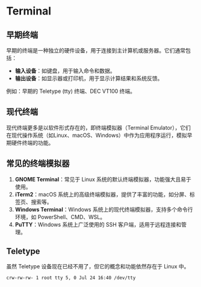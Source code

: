 # Terminal

## 早期终端

早期的终端是一种独立的硬件设备，用于连接到主计算机或服务器。它们通常包括：

* **输入设备**：如键盘，用于输入命令和数据。
* **输出设备**：如显示器或打印机，用于显示计算结果和系统反馈。

例如：早期的 Teletype (tty) 终端、DEC VT100 终端。

## 现代终端

现代终端更多是以软件形式存在的，即终端模拟器（Terminal Emulator），它们在现代操作系统（如Linux、macOS、Windows）中作为应用程序运行，模拟早期硬件终端的功能。

## 常见的终端模拟器

1. **GNOME Terminal**：常见于 Linux 系统的默认终端模拟器，功能强大且易于使用。
2. **iTerm2**：macOS 系统上的高级终端模拟器，提供了丰富的功能，如分屏、标签页、搜索等。
3. **Windows Terminal**：Windows 系统上的现代终端模拟器，支持多个命令行环境，如 PowerShell、CMD、WSL。
4. **PuTTY**：Windows 系统上广泛使用的 SSH 客户端，适用于远程连接和管理。

## Teletype

虽然 Teletype 设备现在已经不用了，但它的概念和功能依然存在于 Linux 中。

```
crw-rw-rw- 1 root tty 5, 0 Jul 24 16:40 /dev/tty
```
